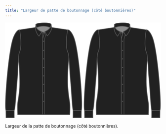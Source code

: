 ```yaml
---
title: "Largeur de patte de boutonnage (côté boutonnières)"
---
```


![Largeur de patte de boutonnage (côté boutonnières)](buttonholeplacketwidth.svg)

Largeur de la patte de boutonnage (côté boutonnières).




